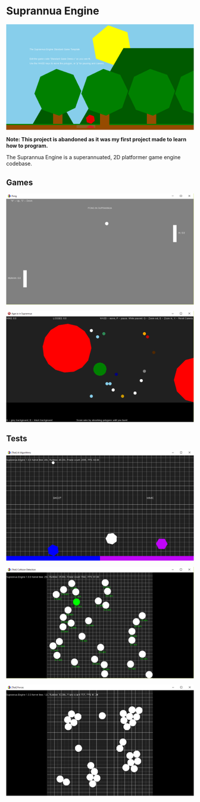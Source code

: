 # Suprannua Engine

![ScreenShot](Documentation/Images/SuprannuaEngine.png)

**Note: This project is abandoned as it was my first project made to learn how to program.**

The Suprannua Engine is a superannuated, 2D platformer game engine codebase.

## Games

![Pong](Documentation/Images/PongClone.png)

![Agario](Documentation/Images/AgarioClone.png)

## Tests

![AI](Documentation/Images/AITests.png)

![Collision](Documentation/Images/CollisionTests.png)

![Gravity](Documentation/Images/GravityTests.png)


